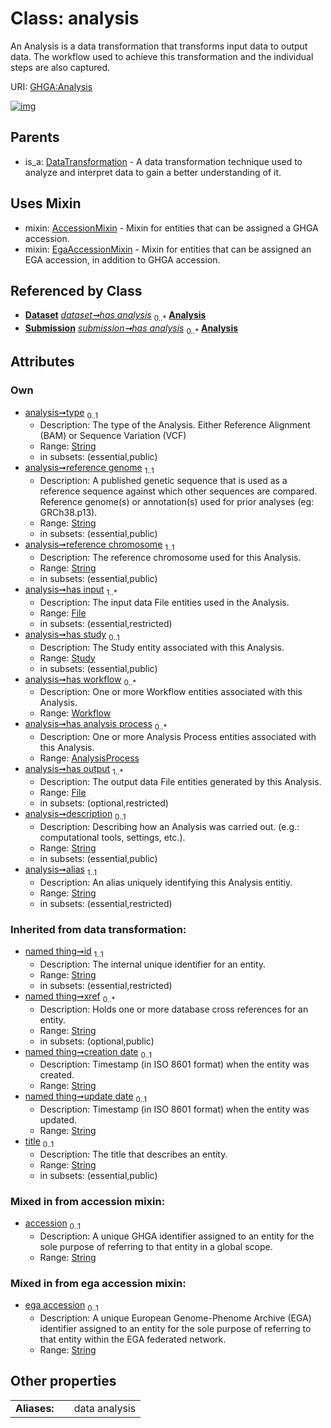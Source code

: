 
# Class: analysis


An Analysis is a data transformation that transforms input data to output data. The workflow used to achieve this transformation and the individual steps are also captured.

URI: [GHGA:Analysis](https://w3id.org/GHGA/Analysis)


[![img](https://yuml.me/diagram/nofunky;dir:TB/class/[Workflow],[Submission],[Study],[File],[EgaAccessionMixin],[Dataset],[DataTransformation],[AnalysisProcess],[File]<has%20output%201..*-++[Analysis&#124;type:string%20%3F;reference_genome:string;reference_chromosome:string;description:string%20%3F;alias:string;accession:string%20%3F;ega_accession:string%20%3F;title(i):string%20%3F;id(i):string;xref(i):string%20*;creation_date(i):string%20%3F;update_date(i):string%20%3F;schema_type(i):string%20%3F;schema_version(i):string%20%3F],[AnalysisProcess]<has%20analysis%20process%200..*-++[Analysis],[Workflow]<has%20workflow%200..*-++[Analysis],[Study]<has%20study%200..1-++[Analysis],[File]<has%20input%201..*-++[Analysis],[Dataset]++-%20has%20analysis%200..*>[Analysis],[Submission]++-%20has%20analysis%200..*>[Analysis],[Analysis]uses%20-.->[AccessionMixin],[Analysis]uses%20-.->[EgaAccessionMixin],[DataTransformation]^-[Analysis],[AccessionMixin])](https://yuml.me/diagram/nofunky;dir:TB/class/[Workflow],[Submission],[Study],[File],[EgaAccessionMixin],[Dataset],[DataTransformation],[AnalysisProcess],[File]<has%20output%201..*-++[Analysis&#124;type:string%20%3F;reference_genome:string;reference_chromosome:string;description:string%20%3F;alias:string;accession:string%20%3F;ega_accession:string%20%3F;title(i):string%20%3F;id(i):string;xref(i):string%20*;creation_date(i):string%20%3F;update_date(i):string%20%3F;schema_type(i):string%20%3F;schema_version(i):string%20%3F],[AnalysisProcess]<has%20analysis%20process%200..*-++[Analysis],[Workflow]<has%20workflow%200..*-++[Analysis],[Study]<has%20study%200..1-++[Analysis],[File]<has%20input%201..*-++[Analysis],[Dataset]++-%20has%20analysis%200..*>[Analysis],[Submission]++-%20has%20analysis%200..*>[Analysis],[Analysis]uses%20-.->[AccessionMixin],[Analysis]uses%20-.->[EgaAccessionMixin],[DataTransformation]^-[Analysis],[AccessionMixin])

## Parents

 *  is_a: [DataTransformation](DataTransformation.md) - A data transformation technique used to analyze and interpret data to gain a better understanding of it.

## Uses Mixin

 *  mixin: [AccessionMixin](AccessionMixin.md) - Mixin for entities that can be assigned a GHGA accession.
 *  mixin: [EgaAccessionMixin](EgaAccessionMixin.md) - Mixin for entities that can be assigned an EGA accession, in addition to GHGA accession.

## Referenced by Class

 *  **[Dataset](Dataset.md)** *[dataset➞has analysis](dataset_has_analysis.md)*  <sub>0..\*</sub>  **[Analysis](Analysis.md)**
 *  **[Submission](Submission.md)** *[submission➞has analysis](submission_has_analysis.md)*  <sub>0..\*</sub>  **[Analysis](Analysis.md)**

## Attributes


### Own

 * [analysis➞type](analysis_type.md)  <sub>0..1</sub>
     * Description: The type of the Analysis. Either Reference Alignment (BAM) or Sequence Variation (VCF)
     * Range: [String](types/String.md)
     * in subsets: (essential,public)
 * [analysis➞reference genome](analysis_reference_genome.md)  <sub>1..1</sub>
     * Description: A published genetic sequence that is used as a reference sequence against which other sequences are compared. Reference genome(s) or annotation(s) used for prior analyses (eg: GRCh38.p13).
     * Range: [String](types/String.md)
     * in subsets: (essential,public)
 * [analysis➞reference chromosome](analysis_reference_chromosome.md)  <sub>1..1</sub>
     * Description: The reference chromosome used for this Analysis.
     * Range: [String](types/String.md)
     * in subsets: (essential,public)
 * [analysis➞has input](analysis_has_input.md)  <sub>1..\*</sub>
     * Description: The input data File entities used in the Analysis.
     * Range: [File](File.md)
     * in subsets: (essential,restricted)
 * [analysis➞has study](analysis_has_study.md)  <sub>0..1</sub>
     * Description: The Study entity associated with this Analysis.
     * Range: [Study](Study.md)
     * in subsets: (essential,public)
 * [analysis➞has workflow](analysis_has_workflow.md)  <sub>0..\*</sub>
     * Description: One or more Workflow entities associated with this Analysis.
     * Range: [Workflow](Workflow.md)
 * [analysis➞has analysis process](analysis_has_analysis_process.md)  <sub>0..\*</sub>
     * Description: One or more Analysis Process entities associated with this Analysis.
     * Range: [AnalysisProcess](AnalysisProcess.md)
 * [analysis➞has output](analysis_has_output.md)  <sub>1..\*</sub>
     * Description: The output data File entities generated by this Analysis.
     * Range: [File](File.md)
     * in subsets: (optional,restricted)
 * [analysis➞description](analysis_description.md)  <sub>0..1</sub>
     * Description: Describing how an Analysis was carried out. (e.g.: computational tools, settings, etc.).
     * Range: [String](types/String.md)
     * in subsets: (essential,public)
 * [analysis➞alias](analysis_alias.md)  <sub>1..1</sub>
     * Description: An alias uniquely identifying this Analysis entitiy.
     * Range: [String](types/String.md)
     * in subsets: (essential,restricted)

### Inherited from data transformation:

 * [named thing➞id](named_thing_id.md)  <sub>1..1</sub>
     * Description: The internal unique identifier for an entity.
     * Range: [String](types/String.md)
     * in subsets: (essential,restricted)
 * [named thing➞xref](named_thing_xref.md)  <sub>0..\*</sub>
     * Description: Holds one or more database cross references for an entity.
     * Range: [String](types/String.md)
     * in subsets: (optional,public)
 * [named thing➞creation date](named_thing_creation_date.md)  <sub>0..1</sub>
     * Description: Timestamp (in ISO 8601 format) when the entity was created.
     * Range: [String](types/String.md)
 * [named thing➞update date](named_thing_update_date.md)  <sub>0..1</sub>
     * Description: Timestamp (in ISO 8601 format) when the entity was updated.
     * Range: [String](types/String.md)
 * [title](title.md)  <sub>0..1</sub>
     * Description: The title that describes an entity.
     * Range: [String](types/String.md)
     * in subsets: (essential,public)

### Mixed in from accession mixin:

 * [accession](accession.md)  <sub>0..1</sub>
     * Description: A unique GHGA identifier assigned to an entity for the sole purpose of referring to that entity in a global scope.
     * Range: [String](types/String.md)

### Mixed in from ega accession mixin:

 * [ega accession](ega_accession.md)  <sub>0..1</sub>
     * Description: A unique European Genome-Phenome Archive (EGA) identifier assigned to an entity for the sole purpose of referring to that entity within the EGA federated network.
     * Range: [String](types/String.md)

## Other properties

|  |  |  |
| --- | --- | --- |
| **Aliases:** | | data analysis |

